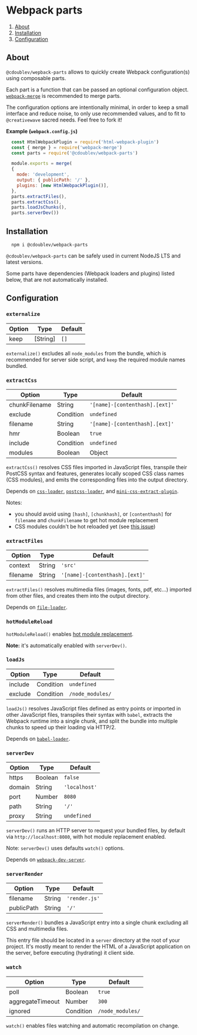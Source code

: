 
# Webpack parts

1. [About](#about)
2. [Installation](#installation)
3. [Configuration](#configuration)

## About

`@cdoublev/wepback-parts` allows to quickly create Webpack configuration(s) using composable parts.

Each part is a function that can be passed an optional configuration object. [`webpack-merge`](https://github.com/survivejs/webpack-merge) is recommended to merge parts.

The configuration options are intentionally minimal, in order to keep a small interface and reduce noise, to only use recommended values, and to fit to `@creativewave` sacred needs. Feel free to fork it!

**Example (`webpack.config.js`)**

```js
  const HtmlWebpackPlugin = require('html-webpack-plugin')
  const { merge } = require('webpack-merge')
  const parts = require('@cdoublev/webpack-parts')

  module.exports = merge(
  {
    mode: 'development',
    output: { publicPath: '/' },
    plugins: [new HtmlWebpackPlugin()],
  },
  parts.extractFiles(),
  parts.extractCss(),
  parts.loadJsChunks(),
  parts.serverDev())
```

## Installation

```shell
  npm i @cdoublev/webpack-parts
```

`@cdoublev/webpack-parts` can be safely used in current NodeJS LTS and latest versions.

Some parts have dependencies (Webpack loaders and plugins) listed below, that are not automatically installed.

## Configuration

### `externalize`

| Option | Type     | Default |
| ------ | -------- | ------- |
| keep   | [String] | `[]`    |

`externalize()` excludes all `node_modules` from the bundle, which is recommended for server side script, and `keep` the required module names bundled.

### `extractCss`

| Option        | Type           | Default                                                |
| ------------- | -------------- | ------------------------------------------------------ |
| chunkFilename | String         | `'[name]-[contenthash].[ext]'`                         |
| exclude       | Condition      | `undefined`                                            |
| filename      | String         | `'[name]-[contenthash].[ext]'`                         |
| hmr           | Boolean        | `true`                                                 |
| include       | Condition      | `undefined`                                            |
| modules       | Boolean|Object | `{ localIdentName: '[name]_[local]_[hash:base64:5]' }` |

`extractCss()` resolves CSS files imported in JavaScript files, transpile their PostCSS syntax and features, generates locally scoped CSS class names (CSS modules), and emits the corresponding files into the output directory.

Depends on [`css-loader`](https://github.com/webpack-contrib/css-loader), [`postcss-loader`](https://github.com/webpack-contrib/postcss-loader), and [`mini-css-extract-plugin`](https://github.com/webpack-contrib/https://github.com/webpack-contrib/mini-css-extract-plugin).

Notes:

- you should avoid using `[hash]`, `[chunkhash]`, or `[contenthash]` for `filename` and `chunkFilename` to get hot module replacement
- CSS modules couldn't be hot reloaded yet (see [this issue](https://github.com/webpack-contrib/mini-css-extract-plugin/issues/519))

### `extractFiles`

| Option   | Type   | Default                        |
| -------- | ------ | ------------------------------ |
| context  | String | `'src'`                        |
| filename | String | `'[name]-[contenthash].[ext]'` |

`extractFiles()` resolves multimedia files (images, fonts, pdf, etc...) imported from other files, and creates them into the output directory.

Depends on [`file-loader`](https://github.com/webpack-contrib/file-loader).

### `hotModuleReload`

`hotModuleReload()` enables [hot module replacement](https://webpack.js.org/plugins/hot-module-replacement-plugin/).

**Note:** it's automatically enabled with `serverDev()`.

### `loadJs`

| Option  | Type      | Default          |
| ------- | --------- | ---------------- |
| include | Condition | `undefined`      |
| exclude | Condition | `/node_modules/` |

`loadJs()` resolves JavaScript files defined as entry points or imported in other JavaScript files, transpiles their syntax with `babel`, extracts the Webpack runtime into a single chunk, and split the bundle into multiple chunks to speed up their loading via HTTP/2.

Depends on [`babel-loader`](https://github.com/babel/babel-loader).

### `serverDev`

| Option | Type    | Default       |
| ------ | ------- | ------------- |
| https  | Boolean | `false`       |
| domain | String  | `'localhost'` |
| port   | Number  | `8080`        |
| path   | String  | `'/'`         |
| proxy  | String  | `undefined`   |

`serverDev()` runs an HTTP server to request your bundled files, by default via `http://localhost:8080`, with hot module replacement enabled.

Note: `serverDev()` uses defaults `watch()` options.

Depends on [`webpack-dev-server`](https://github.com/webpack/webpack-dev-server/).

### `serverRender`

| Option     | Type   | Default       |
| ---------- | ------ | ------------- |
| filename   | String | `'render.js'` |
| publicPath | String | `'/'`         |

`serverRender()` bundles a JavaScript entry into a single chunk excluding all CSS and multimedia files.

This entry file should be located in a `server` directory at the root of your project. It's mostly meant to render the HTML of a JavaScript application on the server, before executing (hydrating) it client side.

### `watch`

| Option           | Type      | Default          |
| ---------------- | --------- | ---------------- |
| poll             | Boolean   | `true`           |
| aggregateTimeout | Number    | `300`            |
| ignored          | Condition | `/node_modules/` |

`watch()` enables files watching and automatic recompilation on change.
